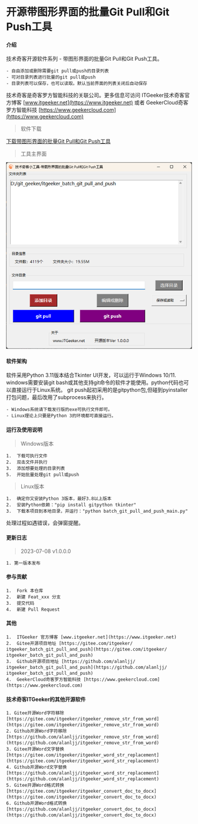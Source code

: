 # 开源带图形界面的批量Git Pull和Git Push工具

#### 介绍
技术奇客开源软件系列 - 带图形界面的批量Git Pull和Git Push工具。

    - 自由添加或删除需要git pull或push的目录列表
    - 可对目录列表进行批量的git pull或push
    - 目录列表可以保存，也可以读取。默认当前界面的列表关闭后自动保存

技术奇客是奇客罗方智能科技的关联公司。更多信息可访问 ITGeeker技术奇客官方博客 [www.itgeeker.net](https://www.itgeeker.net) 或者 GeekerCloud奇客罗方智能科技 [https://www.geekercloud.com](https://www.geekercloud.com)

>软件下载

[下载带图形界面的批量Git Pull和Git Push工具](https://www.itgeeker.net/itgeeker-technical-service/itgeeker_batch_git_pull_and_push_tool_with_ui/)

>工具主界面

![开源带图形界面的批量Git Pull和Git Push工具](batch_git_pull_and_push_2023-07-08_19-15-09.png "开源带图形界面的批量Git Pull和Git Push工具")

#### 软件架构
软件采用Python 3.11版本结合Tkinter UI开发，可以运行于Windows 10/11. windows需要安装git bash或其他支持git命令的软件才能使用。python代码也可以直接运行于Linux系统。
git push起初采用的是gitpython包,但碰到pyinstaller打包问题，最后改用了subprocess来执行。

    - Windows系统请下载发行版的exe可执行文件即可。
    - Linux理论上只要是Python 3的环境都可直接运行。

#### 运行及使用说明

> Windows版本

    1.  下载可执行文件
    2.  双击文件并执行
    3.  添加想要处理的目录列表
    5.  开始批量处理git pull或push

> Linux版本

    1.  确定你又安装Python 3版本，最好3.8以上版本
    2.  安装Python依赖："pip install gitpython tkinter"
    3.  下载本项目到本地目录，并运行："python batch_git_pull_and_push_main.py"

处理过程如遇错误，会弹窗提醒。

#### 更新日志

> 2023-07-08 v1.0.0.0
 
    1. 第一版本发布


#### 参与贡献

    1.  Fork 本仓库
    2.  新建 Feat_xxx 分支
    3.  提交代码
    4.  新建 Pull Request


#### 其他

    1.  ITGeeker 官方博客 [www.itgeeker.net](https://www.itgeeker.net)
    2.  Gitee开源项目地址 [https://gitee.com/itgeeker/ itgeeker_batch_git_pull_and_push](https://gitee.com/itgeeker/ itgeeker_batch_git_pull_and_push) 
    3.  Github开源项目地址 [https://github.com/alanljj/ itgeeker_batch_git_pull_and_push](https://github.com/alanljj/ itgeeker_batch_git_pull_and_push) 
    4.  GeekerCloud奇客罗方智能科技 [https://www.geekercloud.com](https://www.geekercloud.com)

#### 技术奇客ITGeeker的其他开源软件

    1. Gitee开源Word字符移除 [https://gitee.com/itgeeker/itgeeker_remove_str_from_word](https://gitee.com/itgeeker/itgeeker_remove_str_from_word) 
    2. Github开源Word字符移除 [https://github.com/alanljj/itgeeker_remove_str_from_word](https://github.com/alanljj/itgeeker_remove_str_from_word)
    3. Gitee开源Word文字替换 [https://gitee.com/itgeeker/itgeeker_word_str_replacement](https://gitee.com/itgeeker/itgeeker_word_str_replacement) 
    4. Github开源Word文字替换 [https://github.com/alanljj/itgeeker_word_str_replacement](https://github.com/alanljj/itgeeker_word_str_replacement)
    5. Gitee开源Word格式转换 [https://gitee.com/itgeeker/itgeeker_convert_doc_to_docx](https://gitee.com/itgeeker/itgeeker_convert_doc_to_docx)
    6. Github开源Word格式转换 [https://github.com/alanljj/itgeeker_convert_doc_to_docx](https://github.com/alanljj/itgeeker_convert_doc_to_docx) 
